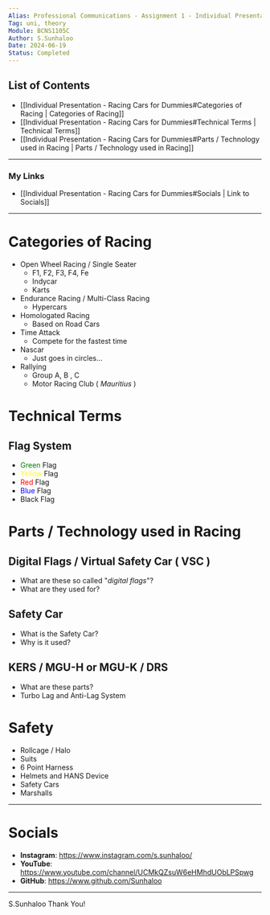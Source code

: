 ```yaml
---
Alias: Professional Communications - Assignment 1 - Individual Presentation
Tag: uni, theory
Module: BCNS1105C
Author: S.Sunhaloo
Date: 2024-06-19
Status: Completed
---
```


## List of Contents

- [[Individual Presentation - Racing Cars for  Dummies#Categories of Racing | Categories of Racing]]
- [[Individual Presentation - Racing Cars for  Dummies#Technical Terms | Technical Terms]]
- [[Individual Presentation - Racing Cars for  Dummies#Parts / Technology used in Racing | Parts / Technology used in Racing]]

---

### My Links

- [[Individual Presentation - Racing Cars for  Dummies#Socials | Link to Socials]]

---

# Categories of Racing

- Open Wheel Racing / Single Seater
	- F1, F2, F3, F4, Fe
	- Indycar
	- Karts
- Endurance Racing / Multi-Class Racing
	- Hypercars
- Homologated Racing
	- Based on Road Cars
- Time Attack
	- Compete for the fastest time
- Nascar
	- Just goes in circles...
- Rallying
	- Group A, B , C
	- Motor Racing Club ( *Mauritius* )

# Technical Terms

## Flag System

- <span style="color: green;">Green</span> Flag
- <span style="color: yellow;">Yellow</span> Flag
- <span style="color: red;">Red</span> Flag
- <span style="color: blue;">Blue</span> Flag
- Black Flag

# Parts / Technology used in Racing

## Digital Flags / Virtual Safety Car ( VSC )

- What are these so called "*digital flags*"?
- What are they used for?

## Safety Car

- What is the Safety Car?
- Why is it used?

## KERS / MGU-H or MGU-K / DRS

- What are these parts?
- Turbo Lag and Anti-Lag System

# Safety

- Rollcage / Halo
- Suits
- 6 Point Harness
- Helmets and HANS Device
- Safety Cars
- Marshalls

---

# Socials

- **Instagram**: https://www.instagram.com/s.sunhaloo/
- **YouTube**: https://www.youtube.com/channel/UCMkQZsuW6eHMhdUObLPSpwg
- **GitHub**: https://www.github.com/Sunhaloo

---

S.Sunhaloo
Thank You!